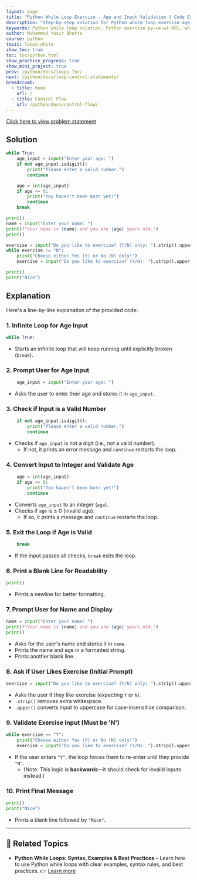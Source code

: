 ```yaml
---
layout: page
title: "Python While Loop Exercise - Age and Input Validation | Code Example"
description: "Step-by-step solution for Python while loop exercise age and input validation. Learn how to solve this problem efficiently with clear explanations and example code. Perfect for beginners!"
keywords: Python while loop solution, Python exercise py-ce-wl-001, while loop code example, Python programming solution, learn Python loops, while loop problem answer, Python practice exercises solved
author: Muhammad Yasir Bhutta
course: python
topic: loops-while
show_toc: true
toc: toc/python.html
show_practice_progress: true
show_mini_project: true
prev: /python/docs/loops-for/
next: /python/docs/loop-control-statements/
breadcrumb:
  - title: Home
    url: /
  - title: Control Flow
    url: /python/docs/control-flow/
---
```


[Click here to view problem statement](https://yasirbhutta.github.io/python/docs/loops-while/practice-and-progress/exercises-loops-while.html)

## Solution

```python
while True:
    age_input = input("Enter your age: ")
    if not age_input.isdigit():
        print("Please enter a valid number.")
        continue

    age = int(age_input)
    if age <= 0:
        print("You haven't been born yet!")
        continue
    break

print()
name = input("Enter your name: ")
print(f"Your name is {name} and you are {age} years old.")
print()

exercise = input("Do you like to exercise? (Y/N) only: ").strip().upper()
while exercise != "N":
    print("Choose either Yes (Y) or No (N) only!")
    exercise = input("Do you like to exercise? (Y/N): ").strip().upper()

print()
print("Nice")
```
## Explanation

Here's a line-by-line explanation of the provided code:

### **1. Infinite Loop for Age Input**
```python
while True:
```
- Starts an infinite loop that will keep running until explicitly broken (`break`).

### **2. Prompt User for Age Input**
```python
    age_input = input("Enter your age: ")
```
- Asks the user to enter their age and stores it in `age_input`.

### **3. Check if Input is a Valid Number**
```python
    if not age_input.isdigit():
        print("Please enter a valid number.")
        continue
```
- Checks if `age_input` is not a digit (i.e., not a valid number).
  - If not, it prints an error message and `continue` restarts the loop.

### **4. Convert Input to Integer and Validate Age**
```python
    age = int(age_input)
    if age <= 0:
        print("You haven't been born yet!")
        continue
```
- Converts `age_input` to an integer (`age`).
- Checks if `age` is ≤ 0 (invalid age).
  - If so, it prints a message and `continue` restarts the loop.

### **5. Exit the Loop if Age is Valid**
```python
    break
```
- If the input passes all checks, `break` exits the loop.

### **6. Print a Blank Line for Readability**
```python
print()
```
- Prints a newline for better formatting.

### **7. Prompt User for Name and Display**
```python
name = input("Enter your name: ")
print(f"Your name is {name} and you are {age} years old.")
print()
```
- Asks for the user's name and stores it in `name`.
- Prints the name and age in a formatted string.
- Prints another blank line.

### **8. Ask if User Likes Exercise (Initial Prompt)**
```python
exercise = input("Do you like to exercise? (Y/N) only: ").strip().upper()
```
- Asks the user if they like exercise (expecting `Y` or `N`).
- `.strip()` removes extra whitespace.
- `.upper()` converts input to uppercase for case-insensitive comparison.

### **9. Validate Exercise Input (Must be 'N')**
```python
while exercise == "Y":
    print("Choose either Yes (Y) or No (N) only!")
    exercise = input("Do you like to exercise? (Y/N): ").strip().upper()
```
- If the user enters `"Y"`, the loop forces them to re-enter until they provide `"N"`.
  - (Note: This logic is **backwards**—it should check for invalid inputs instead.)

### **10. Print Final Message**
```python
print()
print("Nice")
```
- Prints a blank line followed by `"Nice"`.

---

## 📘 **Related Topics**

* **Python While Loops: Syntax, Examples & Best Practices** – Learn how to use Python while loops with clear examples, syntax rules, and best practices.
  👉 [Learn more](https://yasirbhutta.github.io/python/docs/loops-while/)
